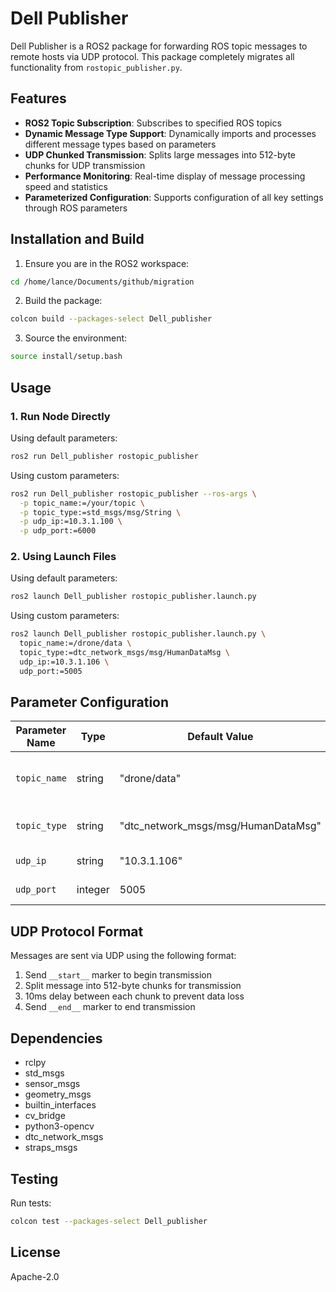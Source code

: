 # Dell Publisher

Dell Publisher is a ROS2 package for forwarding ROS topic messages to remote hosts via UDP protocol. This package completely migrates all functionality from `rostopic_publisher.py`.

## Features

- **ROS2 Topic Subscription**: Subscribes to specified ROS topics
- **Dynamic Message Type Support**: Dynamically imports and processes different message types based on parameters
- **UDP Chunked Transmission**: Splits large messages into 512-byte chunks for UDP transmission
- **Performance Monitoring**: Real-time display of message processing speed and statistics
- **Parameterized Configuration**: Supports configuration of all key settings through ROS parameters

## Installation and Build

1. Ensure you are in the ROS2 workspace:
```bash
cd /home/lance/Documents/github/migration
```

2. Build the package:
```bash
colcon build --packages-select Dell_publisher
```

3. Source the environment:
```bash
source install/setup.bash
```

## Usage

### 1. Run Node Directly

Using default parameters:
```bash
ros2 run Dell_publisher rostopic_publisher
```

Using custom parameters:
```bash
ros2 run Dell_publisher rostopic_publisher --ros-args \
  -p topic_name:=/your/topic \
  -p topic_type:=std_msgs/msg/String \
  -p udp_ip:=10.3.1.100 \
  -p udp_port:=6000
```

### 2. Using Launch Files

Using default parameters:
```bash
ros2 launch Dell_publisher rostopic_publisher.launch.py
```

Using custom parameters:
```bash
ros2 launch Dell_publisher rostopic_publisher.launch.py \
  topic_name:=/drone/data \
  topic_type:=dtc_network_msgs/msg/HumanDataMsg \
  udp_ip:=10.3.1.106 \
  udp_port:=5005
```

## Parameter Configuration

| Parameter Name | Type | Default Value | Description |
|----------------|------|---------------|-------------|
| `topic_name` | string | "drone/data" | ROS topic name to subscribe to |
| `topic_type` | string | "dtc_network_msgs/msg/HumanDataMsg" | ROS message type |
| `udp_ip` | string | "10.3.1.106" | UDP target IP address |
| `udp_port` | integer | 5005 | UDP target port |

## UDP Protocol Format

Messages are sent via UDP using the following format:
1. Send `__start__` marker to begin transmission
2. Split message into 512-byte chunks for transmission
3. 10ms delay between each chunk to prevent data loss
4. Send `__end__` marker to end transmission

## Dependencies

- rclpy
- std_msgs
- sensor_msgs
- geometry_msgs
- builtin_interfaces
- cv_bridge
- python3-opencv
- dtc_network_msgs
- straps_msgs

## Testing

Run tests:
```bash
colcon test --packages-select Dell_publisher
```

## License

Apache-2.0